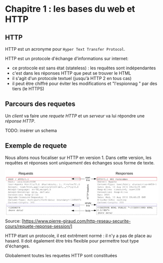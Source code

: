 # Chapitre 1 : les bases du web et HTTP 

## HTTP 

HTTP est un acronyme pour `Hyper Text Transfer Protocol`. 

HTTP est un protocole d'échange d'informations sur internet:
* ce protocole est sans état (stateless) : les requêtes sont
indépendantes
* c'est dans les réponses HTTP que peut se trouver le HTML
* il s'agit d'un protocole textuel (jusqu'à HTTP 2 en tous cas)
* il peut être chiffré pour éviter les modifications et "l'espionnag " par des tiers (le HTTPS)

## Parcours des requetes 

Un *client* va faire une *requete HTTP* et un *serveur* va lui répondre une *réponse HTTP*. 

TODO: insérer un schema

## Exemple de requete 

Nous allons nous focaliser sur HTTP en version 1. Dans cette version, les requêtes et réponses sont *uniquement* des échanges sous forme de texte. 

![Exemple de requete](images/exemple-reponse.jpg)
Source: [https://www.pierre-giraud.com/http-reseau-securite-cours/requete-reponse-session/]

HTTP étant un protocole, il est extrêment normé : il n'y a pas de place au hasard. Il doit également être très flexible pour permettre tout type d'échanges. 

Globalement toutes les requetes HTTP sont constituées 